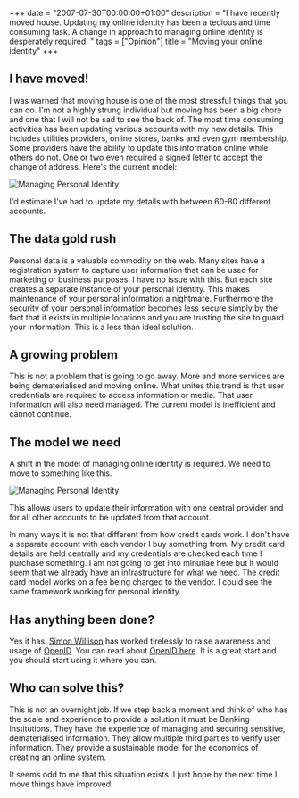 +++
date = "2007-07-30T00:00:00+01:00"
description = "I have recently moved house. Updating my online identity has been a tedious and time consuming task. A change in approach to managing online identity is desperately required. "
tags = ["Opinion"]
title = "Moving your online identity"
+++

## I have moved!

I was warned that moving house is one of the most stressful things that you can
do. I'm not a highly strung individual but moving has been a big chore and one
that I will not be sad to see the back of. The most time consuming activities
has been updating various accounts with my new details. This includes utilities
providers, online stores, banks and even gym membership. Some providers have the
ability to update this information online while others do not. One or two even
required a signed letter to accept the change of address. Here's the current
model:

![Managing Personal Identity][1]

I'd estimate I've had to update my details with between 60-80 different
accounts.

## The data gold rush

Personal data is a valuable commodity on the web. Many sites have a registration
system to capture user information that can be used for marketing or business
purposes. I have no issue with this. But each site creates a separate instance
of your personal identity. This makes maintenance of your personal information a
nightmare. Furthermore the security of your personal information becomes less
secure simply by the fact that it exists in multiple locations and you are
trusting the site to guard your information. This is a less than ideal solution.

## A growing problem

This is not a problem that is going to go away. More and more services are being
dematerialised and moving online. What unites this trend is that user
credentials are required to access information or media. That user information
will also need managed. The current model is inefficient and cannot continue.

## The model we need

A shift in the model of managing online identity is required. We need to move to
something like this.

![Managing Personal Identity][2]

This allows users to update their information with one central provider and for
all other accounts to be updated from that account.

In many ways it is not that different from how credit cards work. I don't have a
separate account with each vendor I buy something from. My credit card details
are held centrally and my credentials are checked each time I purchase
something. I am not going to get into minutiae here but it would seem that we
already have an infrastructure for what we need. The credit card model works on
a fee being charged to the vendor. I could see the same framework working for
personal identity.

## Has anything been done?

Yes it has. [Simon Willison][3] has worked tirelessly to raise awareness and
usage of [OpenID][4]. You can read about [OpenID here][4]. It is a great start
and you should start using it where you can.

## Who can solve this?

This is not an overnight job. If we step back a moment and think of who has the
scale and experience to provide a solution it must be Banking Institutions. They
have the experience of managing and securing sensitive, dematerialised
information. They allow multiple third parties to verify user information. They
provide a sustainable model for the economics of creating an online system.

It seems odd to me that this situation exists. I just hope by the next time I
move things have improved.

[1]: /images/articles/identity.webp
[2]: /images/articles/indentity_new.webp
[3]: http://simonwillison.net/
[4]: http://openid.net/

